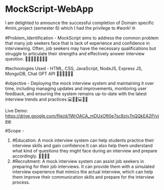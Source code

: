 # MockScript-WebApp

<!-- 🚀 An #interview preparation #webApplication we named it as - "MockScript" ! 🎉 -->

I am delighted to announce the successful completion of Domain specific #mini_project (semester 6) which I had the privilege to #work! 🌐

#Problem_Identification - MockScript aims to address the common problem that many job seekers face that is lack of experience and confidence in interviewing. Often, job seekers may have the necessary qualifications but struggle to articulate their strengths and effectively answer interview question. 👨‍💼👨‍💼👩‍💼👩‍💼

#technologies Used - HTML, CSS, JavaScript, NodeJS, Express JS, MongoDB, Chat GPT API 👨‍🔧👩‍🔧👨‍🔧

#objective - Deploying the mock interview system and maintaining it over time, including managing updates and improvements, monitoring user feedback, and ensuring the system remains up-to-date with the latest interview trends and practices.💻👨‍💼💻👩‍💼
                  

Live Demo: https://drive.google.com/file/d/1WrOACA_mDUxOft0e7sc8zjv7nQQkEA2P/view

#Scope -  
1. #Education: A mock interview system can help students practice their interview skills and gain confidence.It can also help them understand what kind of questions they might face during an interview and prepare accordingly. 👨‍🎓👩‍🎓
2. #Recruitment: A mock interview system can assist job seekers in preparing for their job interviews. It can provide them with a simulated interview experience that mimics the actual interview, which can help them improve their communication skills and prepare for the interview process.
